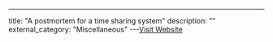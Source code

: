 ---
title: "A postmortem for a time sharing system"
description: ""
external_category: "Miscellaneous"
---[Visit Website](https://pdfs.semanticscholar.org/1851/0df9186733bd7ece1deeaecbe6869c57e10a.pdf)

